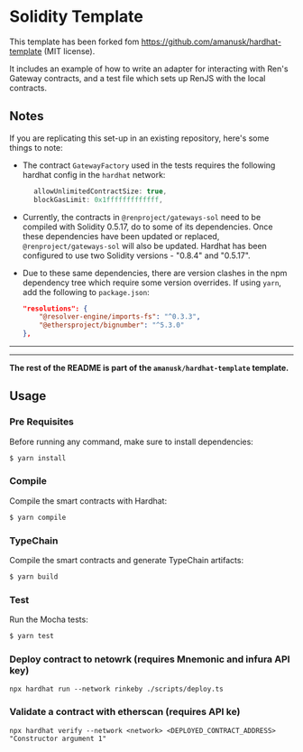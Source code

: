 # Solidity Template

This template has been forked fom https://github.com/amanusk/hardhat-template (MIT license).

It includes an example of how to write an adapter for interacting with Ren's Gateway contracts, and a test file which sets up RenJS with the local contracts.

## Notes

If you are replicating this set-up in an existing repository, here's some things to note:

- The contract `GatewayFactory` used in the tests requires the following hardhat config in the `hardhat` network:

```js
      allowUnlimitedContractSize: true,
      blockGasLimit: 0x1fffffffffffff,
```

- Currently, the contracts in `@renproject/gateways-sol` need to be compiled with Solidity 0.5.17, do to some of its dependencies. Once these dependencies have been updated or replaced, `@renproject/gateways-sol` will also be updated. Hardhat has been configured to use two Solidity versions - "0.8.4" and "0.5.17".
- Due to these same dependencies, there are version clashes in the npm dependency tree which require some version overrides. If using `yarn`, add the following to `package.json`:

  ```json
  "resolutions": {
      "@resolver-engine/imports-fs": "^0.3.3",
      "@ethersproject/bignumber": "^5.3.0"
  },
  ```

---

---

**The rest of the README is part of the `amanusk/hardhat-template` template.**

## Usage

### Pre Requisites

Before running any command, make sure to install dependencies:

```sh
$ yarn install
```

### Compile

Compile the smart contracts with Hardhat:

```sh
$ yarn compile
```

### TypeChain

Compile the smart contracts and generate TypeChain artifacts:

```sh
$ yarn build
```

### Test

Run the Mocha tests:

```sh
$ yarn test
```

### Deploy contract to netowrk (requires Mnemonic and infura API key)

```
npx hardhat run --network rinkeby ./scripts/deploy.ts
```

### Validate a contract with etherscan (requires API ke)

```
npx hardhat verify --network <network> <DEPLOYED_CONTRACT_ADDRESS> "Constructor argument 1"
```
